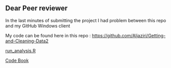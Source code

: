 ## Dear Peer reviewer

In the last minutes of submitting the project I had problem between this repo and my GitHub Windows client

My code can be found here in this repo :
https://github.com/Aljaziri/Getting-and-Cleaning-Data2

[run_analysis.R](https://github.com/Aljaziri/Getting-and-Cleaning-Data2/blob/master/run_analysis.R)

[Code Book](https://github.com/Aljaziri/Getting-and-Cleaning-Data2/blob/master/CodeBook.MD)
